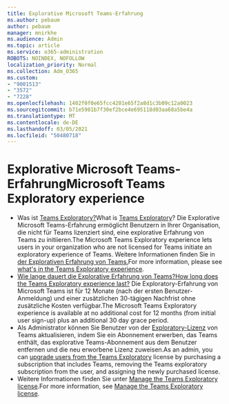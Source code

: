 ```yaml
---
title: Explorative Microsoft Teams-Erfahrung
ms.author: pebaum
author: pebaum
manager: mnirkhe
ms.audience: Admin
ms.topic: article
ms.service: o365-administration
ROBOTS: NOINDEX, NOFOLLOW
localization_priority: Normal
ms.collection: Adm_O365
ms.custom:
- "9001513"
- "3572"
- "7228"
ms.openlocfilehash: 1402f0f0e65fcc4201e65f2a8d1c3b09c12a0023
ms.sourcegitcommit: b71e5981b7f30ef2bce4e695118d03aa68a5be4a
ms.translationtype: MT
ms.contentlocale: de-DE
ms.lasthandoff: 03/05/2021
ms.locfileid: "50480718"
---
```

# <a name="microsoft-teams-exploratory-experience"></a><span data-ttu-id="411ec-102">Explorative Microsoft Teams-Erfahrung</span><span class="sxs-lookup"><span data-stu-id="411ec-102">Microsoft Teams Exploratory experience</span></span>

- <span data-ttu-id="411ec-103">Was ist [Teams Exploratory?](https://docs.microsoft.com/microsoftteams/teams-exploratory)</span><span class="sxs-lookup"><span data-stu-id="411ec-103">What is [Teams Exploratory](https://docs.microsoft.com/microsoftteams/teams-exploratory)?</span></span> <span data-ttu-id="411ec-104">Die Explorative Microsoft Teams-Erfahrung ermöglicht Benutzern in Ihrer Organisation, die nicht für Teams lizenziert sind, eine explorative Erfahrung von Teams zu initiieren.</span><span class="sxs-lookup"><span data-stu-id="411ec-104">The Microsoft Teams Exploratory experience lets users in your organization who are not licensed for Teams initiate an exploratory experience of Teams.</span></span> <span data-ttu-id="411ec-105">Weitere Informationen finden Sie in [der Explorativen Erfahrung von Teams.](https://docs.microsoft.com/microsoftteams/teams-exploratory#whats-in-the-teams-exploratory-experience)</span><span class="sxs-lookup"><span data-stu-id="411ec-105">For more information, please see [what's in the Teams Exploratory experience](https://docs.microsoft.com/microsoftteams/teams-exploratory#whats-in-the-teams-exploratory-experience).</span></span>
- [<span data-ttu-id="411ec-106">Wie lange dauert die Explorative Erfahrung von Teams?</span><span class="sxs-lookup"><span data-stu-id="411ec-106">How long does the Teams Exploratory experience last?</span></span>](https://docs.microsoft.com/microsoftteams/teams-exploratory#how-long-does-the-teams-exploratory-experience-last) <span data-ttu-id="411ec-107">Die Exploratory-Erfahrung von Microsoft Teams ist für 12 Monate (nach der ersten Benutzer-Anmeldung) und einer zusätzlichen 30-tägigen Nachfrist ohne zusätzliche Kosten verfügbar.</span><span class="sxs-lookup"><span data-stu-id="411ec-107">The Microsoft Teams Exploratory experience is available at no additional cost for 12 months (from initial user sign-up) plus an additional 30 day grace period.</span></span>
- <span data-ttu-id="411ec-108">Als Administrator können Sie Benutzer von der [Exploratory-Lizenz](https://docs.microsoft.com/microsoftteams/teams-exploratory#upgrade-users-from-the-teams-exploratory-license) von Teams aktualisieren, indem Sie ein Abonnement erwerben, das Teams enthält, das explorative Teams-Abonnement aus dem Benutzer entfernen und die neu erworbene Lizenz zuweisen.</span><span class="sxs-lookup"><span data-stu-id="411ec-108">As an admin, you can [upgrade users from the Teams Exploratory](https://docs.microsoft.com/microsoftteams/teams-exploratory#upgrade-users-from-the-teams-exploratory-license) license by purchasing a subscription that includes Teams, removing the Teams exploratory subscription from the user, and assigning the newly purchased license.</span></span>
- <span data-ttu-id="411ec-109">Weitere Informationen finden Sie unter [Manage the Teams Exploratory license](https://docs.microsoft.com/microsoftteams/teams-exploratory).</span><span class="sxs-lookup"><span data-stu-id="411ec-109">For more information, see [Manage the Teams Exploratory license](https://docs.microsoft.com/microsoftteams/teams-exploratory).</span></span>

